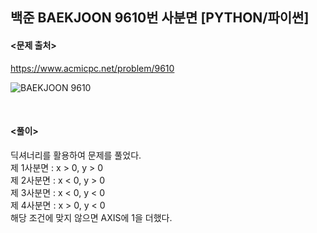 ## 백준 BAEKJOON 9610번 사분면 [PYTHON/파이썬]

#### <문제 출처><br>
https://www.acmicpc.net/problem/9610

![BAEKJOON 9610](https://blog.kakaocdn.net/dn/SscwG/btsEXo2l0WW/sEzDLSnNiTRNzALgoG9Vek/img.png)

<br>

#### <풀이><br>

딕셔너리를 활용하여 문제를 풀었다.  
제 1사분면 : x > 0, y > 0  
제 2사분면 : x < 0, y > 0  
제 3사분면 : x < 0, y < 0  
 제 4사분면 : x > 0, y < 0  
해당 조건에 맞지 않으면 AXIS에 1을 더했다.